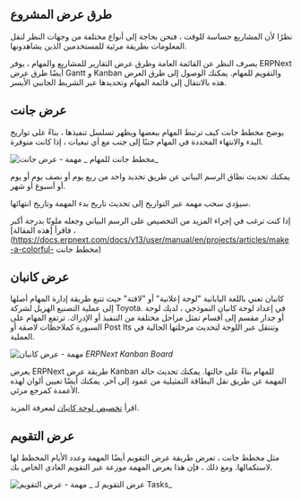 ## طرق عرض المشروع

نظرًا لأن المشاريع حساسة للوقت ، فنحن بحاجة إلى أنواع مختلفة من وجهات النظر لنقل المعلومات بطريقة مرئية للمستخدمين الذين يشاهدونها.

بصرف النظر عن القائمة العامة وطرق عرض التقارير للمشاريع والمهام ، يوفر ERPNext أيضًا طرق عرض Gantt و Kanban والتقويم للمهام. يمكنك الوصول إلى طرق العرض هذه بالانتقال إلى قائمة المهام وتحديدها عبر الشريط الجانبي الأيسر.

## عرض جانت

يوضح مخطط جانت كيف ترتبط المهام ببعضها ويظهر تسلسل تنفيذها ، بناءً على تواريخ البدء والانتهاء المحددة في المهام جنبًا إلى جنب مع أي تبعيات ، إذا كانت متوفرة.

![مهمة - عرض جانت](https://docs.erpnext.com/files/task-gantt-chart.png) _ مخطط جانت للمهام_

يمكنك تحديث نطاق الرسم البياني عن طريق تحديد واحد من ربع يوم أو نصف يوم أو يوم أو أسبوع أو شهر.

سيؤدي سحب مهمة عبر التواريخ إلى تحديث تاريخ بدء المهمة وتاريخ انتهائها.

إذا كنت ترغب في إجراء المزيد من التخصيص على الرسم البياني وجعله ملونًا بدرجة أكبر ، فاقرأ [هذه المقالة](https://docs.erpnext.com/docs/v13/user/manual/en/projects/articles/make-a-colorful- مخطط جانت)

## عرض كانبان

كانبان تعني باللغة اليابانية "لوحة إعلانية" أو "لافتة" حيث تتبع طريقة إدارة المهام أصلها إلى عملية التصنيع الهزيل لشركة Toyota. في إعداد لوحة كانبان النموذجي ، لديك لوحة أو جدار مقسم إلى أقسام تمثل مراحل مختلفة من التنفيذ أو الإدراك. ترتفع المهام على السبورة كملاحظات لاصقة أو Post Its وتنتقل عبر اللوحة لتحديث مرحلتها الحالية في العملية.

![مهمة - عرض كانبان](https://docs.erpnext.com/files/task-kanban.png) _ERPNext Kanban Board_

يعرض ERPNext طريقة عرض Kanban للمهام بناءً على حالتها. يمكنك تحديث حالة المهمة عن طريق نقل البطاقة التمثيلية من عمود إلى آخر. يمكنك أيضًا تعيين ألوان لهذه الأعمدة كمرجع مرئي.

اقرأ [تخصيص لوحة كانبان](https://docs.erpnext.com/docs/v13/user/manual/en/customize-erpnext/kanban-board) لمعرفة المزيد.

## عرض التقويم

مثل مخطط جانت ، تعرض طريقة عرض التقويم أيضًا المهمة وعدد الأيام المخطط لها لاستكمالها. ومع ذلك ، فإن هذا يعرض المهمة موزعة عبر التقويم العادي الخاص بك.

![مهمة - عرض التقويم](https://docs.erpnext.com/files/task-calendar.png) _ عرض التقويم لـ Tasks_